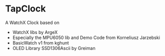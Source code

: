 # TapClock
A WatchX Clock based on 
* WatchX libs by ArgeX
 * Especially the MPU6050 lib and Demo Code from Korneliusz Jarzebski
* BasicWatch v1 from kghunt
* OLED Library SSD1306Ascii by Greiman



